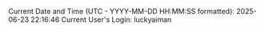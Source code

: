 Current Date and Time (UTC - YYYY-MM-DD HH:MM:SS formatted): 2025-06-23 22:16:46
Current User's Login: luckyaiman
